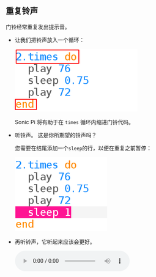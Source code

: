 ## 重复铃声

门铃经常重复发出提示音。

+ 让我们把铃声放入一个循环：
    
    ![截屏](images/tune-times.png)
    
    Sonic Pi 将有助于在 `times` 循环内缩进门铃代码。

+ 听铃声。 这是你所期望的铃声吗？
    
    您需要在结尾添加一个`sleep`的行，以便在重复之前暂停：
    
    ![截屏](images/tune-sleep2.png)

+ 再听铃声，它听起来应该会更好。
    
    <div id="audio-preview" class="pdf-hidden">
    <audio controls preload> 
      <source src="resources/doorbell-2.mp3" type="audio/mpeg"> 
    您的浏览器不支持 <code>audio</code> 元素。 
    </audio>
    </div>